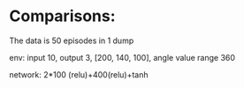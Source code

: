 # Comparisons:

The data is 50 episodes in 1 dump

env: input 10, output 3, [200, 140, 100], angle value range 360

network: 2*100 (relu)+400(relu)+tanh

